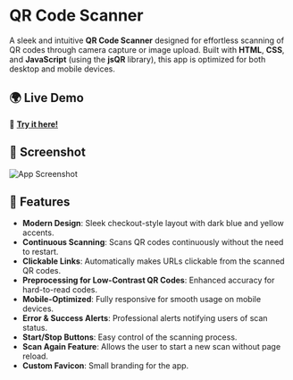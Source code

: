 # QR Code Scanner

A sleek and intuitive **QR Code Scanner** designed for effortless scanning of QR codes through camera capture or image upload. Built with **HTML**, **CSS**, and **JavaScript** (using the **jsQR** library), this app is optimized for both desktop and mobile devices.

## 🌍 Live Demo

🔗 **<a href="https://qrcodescanner-novara.netlify.app/" target="_blank" rel="noopener noreferrer">Try it here!</a>** 

## 📸 Screenshot

![App Screenshot](https://i.ibb.co.com/F43hfDd7/Screenshot-10-3-2025-15168-127-0-0-1.jpg)

## 🎨 Features

- **Modern Design**: Sleek checkout-style layout with dark blue and yellow accents.
- **Continuous Scanning**: Scans QR codes continuously without the need to restart.
- **Clickable Links**: Automatically makes URLs clickable from the scanned QR codes.
- **Preprocessing for Low-Contrast QR Codes**: Enhanced accuracy for hard-to-read codes.
- **Mobile-Optimized**: Fully responsive for smooth usage on mobile devices.
- **Error & Success Alerts**: Professional alerts notifying users of scan status.
- **Start/Stop Buttons**: Easy control of the scanning process.
- **Scan Again Feature**: Allows the user to start a new scan without page reload.
- **Custom Favicon**: Small branding for the app.
